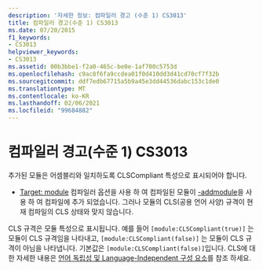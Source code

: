 ```yaml
---
description: '자세한 정보: 컴파일러 경고 (수준 1) CS3013'
title: 컴파일러 경고(수준 1) CS3013
ms.date: 07/20/2015
f1_keywords:
- CS3013
helpviewer_keywords:
- CS3013
ms.assetid: 00b3bbe1-f2a0-465c-be0e-1af700c5753d
ms.openlocfilehash: c9ac8f6fa9ccdea01f0d410dd3d41cd70cf7f32b
ms.sourcegitcommit: ddf7edb67715a5b9a45e3dd44536dabc153c1de0
ms.translationtype: MT
ms.contentlocale: ko-KR
ms.lasthandoff: 02/06/2021
ms.locfileid: "99684882"
---
```

# <a name="compiler-warning-level-1-cs3013"></a>컴파일러 경고(수준 1) CS3013

추가된 모듈은 어셈블리와 일치하도록 CLSCompliant 특성으로 표시되어야 합니다.  
  
 - [Target: module](../language-reference/compiler-options/target-module-compiler-option.md) 컴파일러 옵션을 사용 하 여 컴파일된 모듈이 [-addmodule](../language-reference/compiler-options/addmodule-compiler-option.md)을 사용 하 여 컴파일에 추가 되었습니다. 그러나 모듈의 CLS(공용 언어 사양) 규격이 현재 컴파일의 CLS 상태와 맞지 않습니다.  
  
 CLS 규격은 모듈 특성으로 표시됩니다. 예를 들어 `[module:CLSCompliant(true)]` 는 모듈이 CLS 규격임을 나타내고, `[module:CLSCompliant(false)]` 는 모듈이 CLS 규격이 아님을 나타냅니다. 기본값은 `[module:CLSCompliant(false)]`입니다. CLS에 대 한 자세한 내용은 [언어 독립성 및 Language-Independent 구성 요소](../../standard/language-independence-and-language-independent-components.md)를 참조 하세요.
